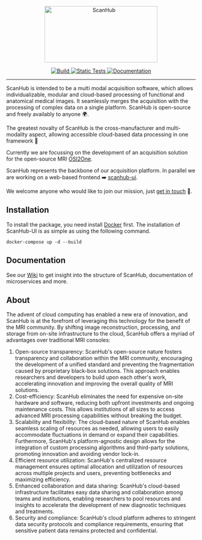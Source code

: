 <p align="center">
  <a href="https://brain-link.de/wp-content/uploads/2022/03/ScanHub.svg"><img src="https://brain-link.de/wp-content/uploads/2022/03/ScanHub.svg" width="300" height="150" alt="ScanHub"></a>
</p>

<p align="center">
<a href="https://github.com/brain-link/scanhub/actions/workflows/build.yml" target="_blank">
    <img src="https://github.com/brain-link/scanhub/actions/workflows/build.yml/badge.svg" alt="Build"/>
</a>
<a href="https://github.com/brain-link/scanhub/actions/workflows/static-tests.yml" target="_blank">
    <img src="https://github.com/brain-link/scanhub/actions/workflows/static-tests.yml/badge.svg" alt="Static Tests"/>
</a>

<a href="https://scanhub.brain-link.de/" target="_blank">
    <img src="https://img.shields.io/badge/Documentation-online-brightgreen" alt="Documentation"/>
</a>
</p>

-----------------
  
ScanHub is intended to be a multi modal acquisition software, which allows individualizable, modular and cloud-based processing of functional and anatomical medical images. 
It seamlessly merges the acquisition with the processing of complex data on a single platform.
ScanHub is open-source and freely availably to anyone :earth_africa:.

The greatest novalty of ScanHub is the cross-manufacturer and multi-modality aspect, allowing accessible cloud-based data processing in one framework :rocket:

Currently we are focussing on the development of an acquisition solution for the open-source MRI [OSI2One](https://www.opensourceimaging.org/2023/01/09/first-open-source-mri-scanner-presented-the-osii-one/).

ScanHub represents the backbone of our acquisition platform. In parallel we are working on a web-based frontend :arrow_right: [scanhub-ui](https://github.com/brain-link/scanhub-ui).

We welcome anyone who would like to join our mission, just [get in touch](mailto:info@brain-link.de) :email:.

Installation
------------

To install the package, you need install [Docker](https://docs.docker.com/engine/install/) first. 
The installation of ScanHub-UI is as simple as using the following command.

    docker-compose up -d --build


Documentation
-----------

See our [Wiki](https://github.com/brain-link/scanhub/wiki) to get insight into the structure of ScanHub, documentation of microservices and more.


About
-----------

The advent of cloud computing has enabled a new era of innovation, and ScanHub is at the forefront of leveraging this technology for the benefit of the MRI community. By shifting image reconstruction, processing, and storage from on-site infrastructure to the cloud, ScanHub offers a myriad of advantages over traditional MRI consoles:
1.	Open-source transparency: ScanHub's open-source nature fosters transparency and collaboration within the MRI community, encouraging the development of a unified standard and preventing the fragmentation caused by proprietary black-box solutions. This approach enables researchers and developers to build upon each other's work, accelerating innovation and improving the overall quality of MRI solutions.
2.	Cost-efficiency: ScanHub eliminates the need for expensive on-site hardware and software, reducing both upfront investments and ongoing maintenance costs. This allows institutions of all sizes to access advanced MRI processing capabilities without breaking the budget.
3.	Scalability and flexibility: The cloud-based nature of ScanHub enables seamless scaling of resources as needed, allowing users to easily accommodate fluctuations in demand or expand their capabilities. Furthermore, ScanHub's platform-agnostic design allows for the integration of custom processing algorithms and third-party solutions, promoting innovation and avoiding vendor lock-in.
4.	Efficient resource utilization: ScanHub's centralized resource management ensures optimal allocation and utilization of resources across multiple projects and users, preventing bottlenecks and maximizing efficiency.
5.	Enhanced collaboration and data sharing: ScanHub's cloud-based infrastructure facilitates easy data sharing and collaboration among teams and institutions, enabling researchers to pool resources and insights to accelerate the development of new diagnostic techniques and treatments.
6.	Security and compliance: ScanHub's cloud platform adheres to stringent data security protocols and compliance requirements, ensuring that sensitive patient data remains protected and confidential.
